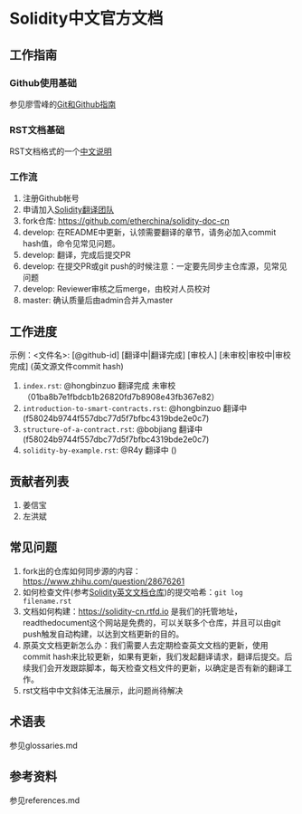 # Solidity中文官方文档 

## 工作指南

### Github使用基础

参见廖雪峰的[Git和Github指南](https://www.liaoxuefeng.com/wiki/0013739516305929606dd18361248578c67b8067c8c017b000/001373962845513aefd77a99f4145f0a2c7a7ca057e7570000)

### RST文档基础

RST文档格式的一个[中文说明](http://www.cnblogs.com/seayxu/p/5603876.html)

### 工作流

1. 注册Github帐号
2. 申请加入[Solidity翻译团队](https://github.com/orgs/etherchina/teams/solidity-translation-team/)
3. fork仓库: https://github.com/etherchina/solidity-doc-cn
4. develop: 在README中更新，认领需要翻译的章节，请务必加入commit hash值，命令见常见问题。
5. develop: 翻译，完成后提交PR
6. develop: 在提交PR或git push的时候注意：一定要先同步主仓库源，见常见问题
7. develop: Reviewer审核之后merge，由校对人员校对
8. master: 确认质量后由admin合并入master

## 工作进度

示例：<文件名>: [@github-id] [翻译中|翻译完成] [审校人] [未审校|审校中|审校完成] (英文源文件commit hash)  

1. `index.rst`: @hongbinzuo 翻译完成 未审校 （01ba8b7e1fbdcb1b26820fd7b8908e43fb367e82）
2. `introduction-to-smart-contracts.rst`: @hongbinzuo 翻译中(f58024b9744f557dbc77d5f7bfbc4319bde2e0c7)
3. `structure-of-a-contract.rst`: @bobjiang 翻译中 (f58024b9744f557dbc77d5f7bfbc4319bde2e0c7)
4. `solidity-by-example.rst`: @R4y 翻译中 ()


## 贡献者列表

1. 姜信宝 
2. 左洪斌

## 常见问题
1. fork出的仓库如何同步源的内容：https://www.zhihu.com/question/28676261
2. 如何检查文件(参考[Solidity英文文档仓库](https://github.com/ethereum/solidity))的提交哈希：`git log filename.rst`
3. 文档如何构建：https://solidity-cn.rtfd.io 是我们的托管地址，readthedocument这个网站是免费的，可以关联多个仓库，并且可以由git push触发自动构建，以达到文档更新的目的。
4. 原英文文档更新怎么办：我们需要人去定期检查英文文档的更新，使用commit hash来比较更新，如果有更新，我们发起翻译请求，翻译后提交。后续我们会开发跟踪脚本，每天检查文档文件的更新，以确定是否有新的翻译工作。
5. rst文档中中文斜体无法展示，此问题尚待解决

## 术语表
参见glossaries.md

## 参考资料
参见references.md
